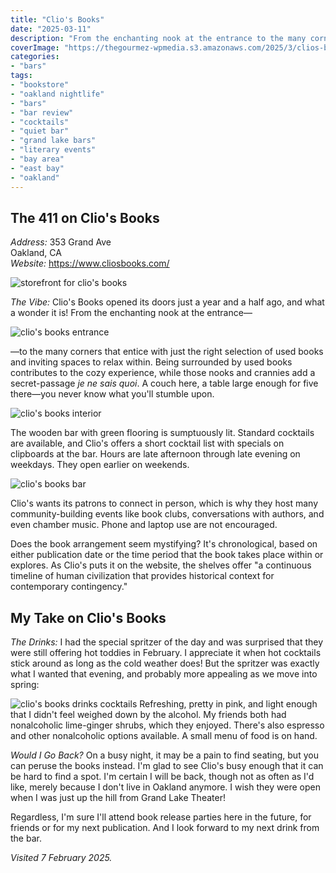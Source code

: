 ```yaml
---
title: "Clio's Books"
date: "2025-03-11"
description: "From the enchanting nook at the entrance to the many corners that entice with just the right selection of used books and inviting spaces to relax within, Clio's is a wonder. The wooden bar with green flooring is sumptuously lit."
coverImage: "https://thegourmez-wpmedia.s3.amazonaws.com/2025/3/clios-books+(4).jpg"
categories:
- "bars"
tags:
- "bookstore"
- "oakland nightlife"
- "bars"
- "bar review"
- "cocktails"
- "quiet bar"
- "grand lake bars"
- "literary events"
- "bay area"
- "east bay"
- "oakland"
---
```

## The 411 on Clio's Books

*Address:* 353 Grand Ave\
Oakland, CA\
*Website:* <https://www.cliosbooks.com/>

![storefront for clio's books](https://thegourmez-wpmedia.s3.amazonaws.com/2025/3/clios-books+(4).jpg)

*The Vibe:* Clio's Books opened its doors just a year and a half ago, and what a wonder it is! From the enchanting nook at the entrance—

![clio's books entrance](https://thegourmez-wpmedia.s3.amazonaws.com/2025/3/clios-books+(5).jpg)

—to the many corners that entice with just the right selection of used books and inviting spaces to relax within. Being surrounded by used books contributes to the cozy experience, while those nooks and crannies add a secret-passage *je ne sais quoi*. A couch here, a table large enough for five there—you never know what you'll stumble upon.

![clio's books interior](https://thegourmez-wpmedia.s3.amazonaws.com/2025/3/clios-books+(7).jpg)

The wooden bar with green flooring is sumptuously lit. Standard cocktails are available, and Clio's offers a short cocktail list with specials on clipboards at the bar. Hours are late afternoon through late evening on weekdays. They open earlier on weekends.

![clio's books bar](https://thegourmez-wpmedia.s3.amazonaws.com/2025/3/clios-books+(6).jpg)

Clio's wants its patrons to connect in person, which is why they host many community-building events like book clubs, conversations with authors, and even chamber music. Phone and laptop use are not encouraged.

Does the book arrangement seem mystifying? It's chronological, based on either publication date or the time period that the book takes place within or explores. As Clio's puts it on the website, the shelves offer "a continuous timeline of human civilization that provides historical context for contemporary contingency."

## My Take on Clio's Books

*The Drinks:* I had the special spritzer of the day and was  surprised that they were  still offering hot toddies in February. I appreciate it when hot cocktails stick around as long as the cold weather does! But the spritzer was exactly what I wanted that evening, and probably more appealing as we move into spring:

![clio's books drinks cocktails](https://thegourmez-wpmedia.s3.amazonaws.com/2025/3/clios-books+(2).jpg)
Refreshing, pretty in pink, and light enough that I didn't feel weighed down by the alcohol. My friends both had nonalcoholic lime-ginger shrubs, which they enjoyed. There's also espresso and other nonalcoholic options available. A small menu of food is on hand.

*Would I Go Back?* On a busy night, it may be a pain to find seating, but you can peruse the books instead. I'm glad to see Clio's busy enough that it can be hard to find a spot. I'm certain I will be back, though not as often as I'd like, merely because I don't live in Oakland anymore. I wish they were open when I was just up the hill from Grand Lake Theater!

Regardless, I'm sure I'll attend book release parties here in the future, for friends or for my next publication. And I look forward to my next drink from the bar.

*Visited 7 February 2025.*
